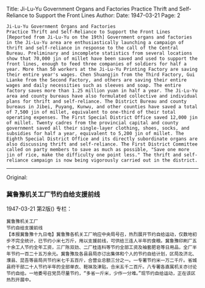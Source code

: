Title: Ji-Lu-Yu Government Organs and Factories Practice Thrift and Self-Reliance to Support the Front Lines
Author:
Date: 1947-03-21
Page: 2

    Ji-Lu-Yu Government Organs and Factories
    Practice Thrift and Self-Reliance to Support the Front Lines
    [Reported from Ji-Lu-Yu on the 19th] Government organs and factories in the Ji-Lu-Yu area are enthusiastically launching a campaign of thrift and self-reliance in response to the call of the Central Bureau. Preliminary and incomplete statistics from several locations show that 70,000 jin of millet have been saved and used to support the front lines, enough to feed three companies of soldiers for half a year. More than 50 workers at the Ji-Lu-Yu Printing Factory are saving their entire year's wages. Chen Shuangjin from the Third Factory, Gui Lianke from the Second Factory, and others are saving their entire wages and daily necessities such as sleeves and soap. The entire factory saves more than 1.25 million yuan in half a year. The Ji-Lu-Yu area and county bureaus have also formulated collective and individual plans for thrift and self-reliance. The District Bureau and county bureaus in Jibei, Puyang, Kunwu, and other counties have saved a total of 7,500 jin of millet, equivalent to one-third of their total operating expenses. The First Special District Office saved 12,000 jin of millet. Twenty cadres from the provincial capital and county government saved all their single-layer clothing, shoes, socks, and subsidies for half a year, equivalent to 5,200 jin of millet. The Eighth Special District Office and its directly subordinate organs are also discussing thrift and self-reliance. The First District Committee called on party members to save as much as possible, "Save one more jin of rice, make the difficulty one point less." The thrift and self-reliance campaign is now being vigorously carried out in the district.



<hr /> 

Original: 


### 冀鲁豫机关工厂节约自给支援前线

1947-03-21
第2版()
专栏：

    冀鲁豫机关工厂
    节约自给支援前线
    【本报冀鲁豫十九日电】冀鲁豫各机关工厂响应中央局号召，热烈展开节约自给运动，仅数地初步不完全统计，已节约小米七万斤，用以支援前线，可供给三连人半年的食粮。冀鲁豫印刷厂五十余工人节约全年工资，三厂陈双劲、二厂桂连科等节约全部工资及袖套肥皂等日用品，全厂半年节约一百二十五万余元。冀鲁豫及各县县局亦订出集体和个人的节约自给计划，区局及济北、濮县、昆吾等县局共节约米七千五百斤，合营业总额三分之一。一专署节约米一万二千斤。省城县府干部二十人节约半年的全部单衣、鞋袜及津贴，合米五千二百斤。八专署各直属机关亦讨论节约自给。一地委号召党员尽量节约，“多省一斤米，少作一分难。”现节约自给运动，正在该区热烈开展中。
